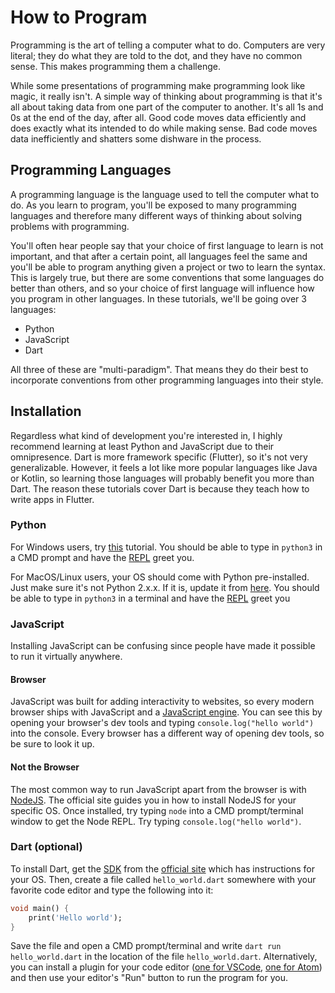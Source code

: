 # How to Program

Programming is the art of telling a computer what to do. Computers are very literal; they do what they are told to the dot, and they have no common sense. This makes programming them a challenge.

While some presentations of programming make programming look like magic, it really isn't. A simple way of thinking about programming is that it's all about taking data from one part of the computer to another. It's all 1s and 0s at the end of the day, after all. Good code moves data efficiently and does exactly what its intended to do while making sense. Bad code moves data inefficiently and shatters some dishware in the process.

## Programming Languages

A programming language is the language used to tell the computer what to do. As you learn to program, you'll be exposed to many programming languages and therefore many different ways of thinking about solving problems with programming.

You'll often hear people say that your choice of first language to learn is not important, and that after a certain point, all languages feel the same and you'll be able to program anything given a project or two to learn the syntax. This is largely true, but there are some conventions that some languages do better than others, and so your choice of first language will influence how you program in other languages. In these tutorials, we'll be going over 3 languages:

- Python
- JavaScript
- Dart

All three of these are "multi-paradigm". That means they do their best to incorporate conventions from other programming languages into their style.

## Installation

Regardless what kind of development you're interested in, I highly recommend learning at least Python and JavaScript due to their omnipresence. Dart is more framework specific (Flutter), so it's not very generalizable. However, it feels a lot like more popular languages like Java or Kotlin, so learning those languages will probably benefit you more than Dart. The reason these tutorials cover Dart is because they teach how to write apps in Flutter.

### Python

For Windows users, try [this](https://docs.python.org/3/using/windows.html) tutorial. You should be able to type in `python3` in a CMD prompt and have the [REPL](https://pythonprogramminglanguage.com/repl/) greet you.

For MacOS/Linux users, your OS should come with Python pre-installed. Just make sure it's not Python 2.x.x. If it is, update it from [here](https://www.python.org/downloads/). You should be able to type in `python3` in a terminal and have the [REPL](https://pythonprogramminglanguage.com/repl/) greet you

### JavaScript

Installing JavaScript can be confusing since people have made it possible to run it virtually anywhere.

#### Browser

JavaScript was built for adding interactivity to websites, so every modern browser ships with JavaScript and a [JavaScript engine](https://en.wikipedia.org/wiki/JavaScript_engine#:~:text=A%20JavaScript%20engine%20is%20a%20software%20component%20that%20executes%20JavaScript%20code.&text=In%20a%20browser%2C%20the%20JavaScript,core%20component%20of%20the%20Node.). You can see this by opening your browser's dev tools and typing `console.log("hello world")` into the console. Every browser has a different way of opening dev tools, so be sure to look it up.

#### Not the Browser

The most common way to run JavaScript apart from the browser is with [NodeJS](https://nodejs.org/en/). The official site guides you in how to install NodeJS for your specific OS. Once installed, try typing `node` into a CMD prompt/terminal window to get the Node REPL. Try typing `console.log("hello world")`.

### Dart (optional)

To install Dart, get the [SDK](https://en.wikipedia.org/wiki/Software_development_kit) from the [official site](https://dart.dev/get-dart) which has instructions for your OS. Then, create a file called `hello_world.dart` somewhere with your favorite code editor and type the following into it:

```dart
void main() {
    print('Hello world');
}
```

Save the file and open a CMD prompt/terminal and write `dart run hello_world.dart` in the location of the file `hello_world.dart`. Alternatively, you can install a plugin for your code editor ([one for VSCode](https://marketplace.visualstudio.com/items?itemName=Dart-Code.dart-code), [one for Atom](https://atom.io/packages/dart)) and then use your editor's "Run" button to run the program for you.
